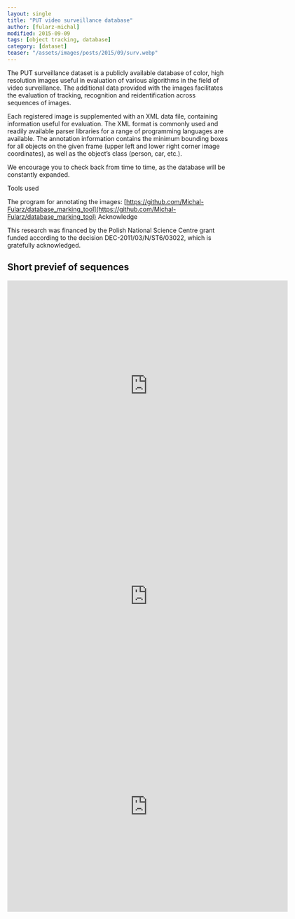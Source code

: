 ```yaml
---
layout: single
title: "PUT video surveillance database"
author: [fularz-michal]
modified: 2015-09-09
tags: [object tracking, database]
category: [dataset]
teaser: "/assets/images/posts/2015/09/surv.webp"
---
```



The PUT surveillance dataset is a publicly available database of color, high resolution images useful in evaluation of various algorithms in the field of video surveillance. The additional data provided with the images facilitates the evaluation of tracking, recognition and reidentification across sequences of images.

Each registered image is supplemented with an XML data file, containing information useful for evaluation. The XML format is commonly used and readily available parser libraries for a range of programming languages are available. The annotation information contains the minimum bounding boxes for all objects on the given frame (upper left and lower right corner image coordinates), as well as the object’s class (person, car, etc.).

We encourage you to check back from time to time, as the database will be constantly expanded.

Tools used

The program for annotating the images:
[https://github.com/Michal-Fularz/database_marking_tool](https://github.com/Michal-Fularz/database_marking_tool)
Acknowledge

This research was financed by the Polish National Science Centre grant funded according to the decision DEC-2011/03/N/ST6/03022, which is gratefully acknowledged.

## Short previef of sequences

<iframe width="640" height="480" src="https://www.youtube.com/embed/EDPqR0y2wts" title="YouTube video player" frameborder="0" allow="accelerometer; autoplay; clipboard-write; encrypted-media; gyroscope; picture-in-picture" allowfullscreen></iframe><BR>

<iframe width="640" height="480" src="https://www.youtube.com/embed/0dm4wUGbF2Q" title="YouTube video player" frameborder="0" allow="accelerometer; autoplay; clipboard-write; encrypted-media; gyroscope; picture-in-picture" allowfullscreen></iframe><BR>

<iframe width="640" height="480" src="https://www.youtube.com/embed/EDPqR0y2wts" title="YouTube video player" frameborder="0" allow="accelerometer; autoplay; clipboard-write; encrypted-media; gyroscope; picture-in-picture" allowfullscreen></iframe>  
